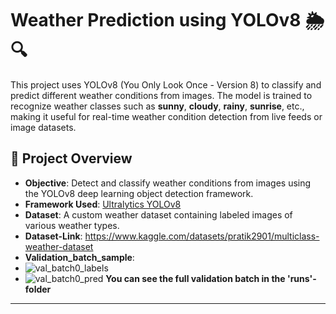 # Weather Prediction using YOLOv8 🌦️🔍

This project uses YOLOv8 (You Only Look Once - Version 8) to classify and predict different weather conditions from images. The model is trained to recognize weather classes such as **sunny**, **cloudy**, **rainy**, **sunrise**, etc., making it useful for real-time weather condition detection from live feeds or image datasets.

## 🚀 Project Overview

- **Objective**: Detect and classify weather conditions from images using the YOLOv8 deep learning object detection framework.
- **Framework Used**: [Ultralytics YOLOv8](https://github.com/ultralytics/ultralytics)
- **Dataset**: A custom weather dataset containing labeled images of various weather types.
- **Dataset-Link**: https://www.kaggle.com/datasets/pratik2901/multiclass-weather-dataset
- **Validation_batch_sample**:
- ![val_batch0_labels](https://github.com/user-attachments/assets/4fea421c-fd2a-4293-b6a9-a2d83e0f6090)
- ![val_batch0_pred](https://github.com/user-attachments/assets/e882f083-e849-437a-9de6-fbcb4c4b70a1)
**You can see the full validation batch in the 'runs'-folder** 


---



